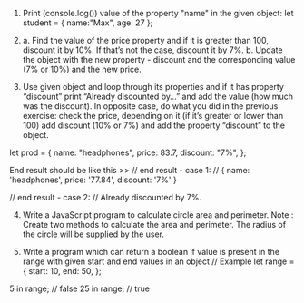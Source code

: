 1. Print (console.log()) value of the property "name" in the given object:
   let student = {
   name:"Max",
   age: 27
   };

2. a. Find the value of the price property and if it is greater than 100, discount it by 10%. If that’s not the case, discount it by 7%.
   b. Update the object with the new property - discount and the corresponding value (7% or 10%) and the new price.

3. Use given object and loop through its properties and if it has property “discount” print “Already discounted by…” and add the value (how much was the discount). In opposite case, do what you did in the previous exercise: check the price, depending on it (if it’s greater or lower than 100) add discount (10% or 7%) and add the property “discount” to the object.

let prod = {
name: "headphones",
price: 83.7,
discount: "7%",
};

End result should be like this >>
// end result - case 1:
// { name: 'headphones', price: '77.84', discount: '7%' }

// end result - case 2:
// Already discounted by 7%.

4. Write a JavaScript program to calculate circle area and perimeter.
   Note : Create two methods to calculate the area and perimeter. The radius of the circle will be supplied by the user.

5. Write a program which can return a boolean if value is present in the range with given start and end values in an object
   // Example
   let range = {
   start: 10,
   end: 50,
   };

5 in range; // false
25 in range; // true
